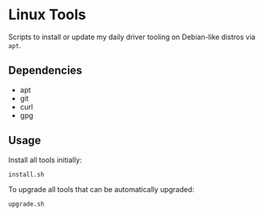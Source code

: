 # Linux Tools

Scripts to install or update my daily driver tooling on Debian-like distros via `apt`.

## Dependencies

- apt
- git
- curl
- gpg

## Usage

Install all tools initially:

```
install.sh
```

To upgrade all tools that can be automatically upgraded:

```
upgrade.sh
```
